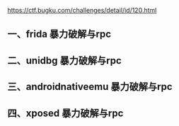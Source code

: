 https://ctf.bugku.com/challenges/detail/id/120.html

## 一、frida 暴力破解与rpc

## 二、unidbg 暴力破解与rpc

## 三、androidnativeemu 暴力破解与rpc

## 四、xposed 暴力破解与rpc

